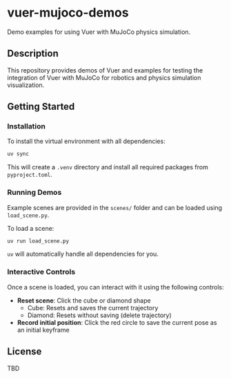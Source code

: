 # vuer-mujoco-demos

Demo examples for using Vuer with MuJoCo physics simulation.

## Description

This repository provides demos of Vuer and examples for testing the integration of Vuer with MuJoCo for robotics and physics simulation visualization.

## Getting Started

### Installation

To install the virtual environment with all dependencies:
```bash
uv sync
```

This will create a `.venv` directory and install all required packages from `pyproject.toml`.

### Running Demos

Example scenes are provided in the `scenes/` folder and can be loaded using `load_scene.py`.

To load a scene:
```bash
uv run load_scene.py
```

`uv` will automatically handle all dependencies for you.

### Interactive Controls

Once a scene is loaded, you can interact with it using the following controls:

- **Reset scene**: Click the cube or diamond shape
  - Cube: Resets and saves the current trajectory
  - Diamond: Resets without saving (delete trajectory)
- **Record initial position**: Click the red circle to save the current pose as an initial keyframe

## License

TBD
